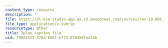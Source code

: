 ```yaml
---
content_type: resource
description: ''
file: https://ol-ocw-studio-app-qa.s3.amazonaws.com/courses/res-10-001-making-science-and-engineering-pictures-a-practical-guide-to-presenting-your-work-spring-2016/f98d2523378d666fe773670450feaf4b_ox0-ancvQ5g.srt
file_type: application/x-subrip
resourcetype: Other
title: 3play caption file
uid: f98d2523-378d-666f-e773-670450feaf4b
---
```

